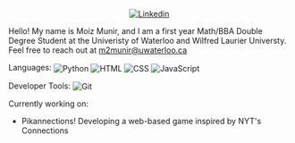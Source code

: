 <!-- Intro -->

<!-- Image -->

<p align = "center">
<a href = "https://www.linkedin.com/in/moiz-munir"> 
  <img src = "https://img.shields.io/badge/LinkedIn-0077B5?style=for-the-badge&logo=linkedin&logoColor=white" alt = "Linkedin" align = "center" /></a>
</p>


<!-- About Me -->

Hello! My name is Moiz Munir, and I am a first year Math/BBA Double Degree Student at the Univeristy of Waterloo and Wilfred Laurier Universty. Feel free to reach out at 
<a href = "m2munir@uwaterloo.ca"> m2munir@uwaterloo.ca </a>

<!-- Technical Skills -->

<p aling = "center">
Languages: 
<img src = "https://img.shields.io/badge/Python-3776AB?style=for-the-badge&logo=python&logoColor=white" alt = "Python" align = "center"/>
<img src = "https://img.shields.io/badge/HTML5-E34F26?style=for-the-badge&logo=html5&logoColor=white" alt = "HTML" align = "center"/>
<img src = "https://img.shields.io/badge/CSS3-1572B6?style=for-the-badge&logo=css3&logoColor=white" alt = "CSS" align = "center"/>
<img src = "https://img.shields.io/badge/JavaScript-F7DF1E?style=for-the-badge&logo=javascript&logoColor=black" alt = "JavaScript" align = "center"/>


Developer Tools:
<img src = "https://img.shields.io/badge/GIT-E44C30?style=for-the-badge&logo=git&logoColor=white" alt = "Git" align = "center"/>

<!-- Libraries and Frameworks -->

<!-- Anything else fun and interesting -->

Currently working on:
<ul>
  <li> Pikannections! Developing a web-based game inspired by NYT's Connections</li>
</ul>
